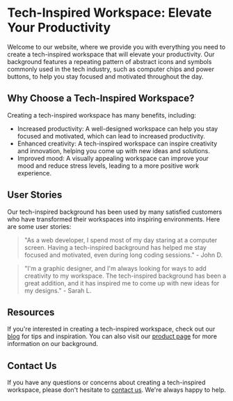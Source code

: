 <!--font:Cinzel-->

# Tech-Inspired Workspace: Elevate Your Productivity

Welcome to our website, where we provide you with everything you need to create a tech-inspired workspace that will elevate your productivity. Our background features a repeating pattern of abstract icons and symbols commonly used in the tech industry, such as computer chips and power buttons, to help you stay focused and motivated throughout the day.

## Why Choose a Tech-Inspired Workspace?

Creating a tech-inspired workspace has many benefits, including:

- Increased productivity: A well-designed workspace can help you stay focused and motivated, which can lead to increased productivity.
- Enhanced creativity: A tech-inspired workspace can inspire creativity and innovation, helping you come up with new ideas and solutions.
- Improved mood: A visually appealing workspace can improve your mood and reduce stress levels, leading to a more positive work experience.

## User Stories

Our tech-inspired background has been used by many satisfied customers who have transformed their workspaces into inspiring environments. Here are some user stories:

> "As a web developer, I spend most of my day staring at a computer screen. Having a tech-inspired background has helped me stay focused and motivated, even during long coding sessions." - John D.

> "I'm a graphic designer, and I'm always looking for ways to add creativity to my workspace. The tech-inspired background has been a great addition, and it has inspired me to come up with new ideas for my designs." - Sarah L.

## Resources

If you're interested in creating a tech-inspired workspace, check out our [blog](#blog) for tips and inspiration. You can also visit our [product page](#product) for more information on our background.

## Contact Us

If you have any questions or concerns about creating a tech-inspired workspace, please don't hesitate to [contact us](#contact). We're always happy to help.

<!--

Write me content for website with wallpaper which alt text is:

"A wallpaper with a repeating pattern of abstract icons and symbols commonly used in the tech industry, such as computer chips and power buttons."

The name/title of the page should not be 1:1 copy of the alt text but rather a real content of the website which is using this wallpaper.

- Use markdown format 
- Start with heading
- Heading should be short and concise
- The content should look like a real website 
- The website should not be about the wallpaper, wallpaper is just a related background
- Heading should be contain work "wallpaper" or "background"
- Include real sections like references, contact, user stories, etc. use things relevant to the page purpose.
- Feel free to use structure like headings, bullets, numbering, blockquotes, paragraphs, horizontal lines, etc.
- You can use formatting like bold or _italic_
- You can include UTF-8 emojis
- Links should be only #hash anchors (and you can refer to the document itself)
- Do not include images


---


# Tech Industry Wallpaper: Enhance Your Workspace

Welcome to our website, where we provide you with the latest tech industry wallpaper to enhance your workspace. Our wallpaper features a repeating pattern of abstract icons and symbols commonly used in the tech industry, such as computer chips and power buttons.

## Why Choose Our Wallpaper?

Our wallpaper is perfect for anyone who wants to add a touch of technology to their workspace. Whether you're a programmer, designer, or simply a tech enthusiast, our wallpaper will help you create an environment that inspires creativity and innovation.

Here are some reasons why you should choose our wallpaper:

- High-quality: Our wallpaper is made from high-quality materials that ensure it lasts for a long time without fading or peeling.
- Easy to install: Installing our wallpaper is a breeze. Simply follow the instructions provided, and you'll have a beautiful tech-inspired workspace in no time.
- Affordable: We offer our wallpaper at an affordable price, so you don't have to break the bank to transform your workspace.

## User Stories

Our wallpaper has been used by many satisfied customers who have transformed their workspaces into inspiring environments. Here are some user stories:

> "I'm a software engineer, and I spend most of my day in front of a computer screen. Having the tech industry wallpaper in the background has helped me stay focused and motivated throughout the day." - John D.

> "As a graphic designer, I'm always looking for ways to add creativity to my workspace. The tech industry wallpaper has been a great addition, and it has inspired me to come up with new ideas for my designs." - Sarah L.

## References

If you're interested in purchasing our wallpaper, please visit our [product page](#product) for more information. You can also check out our [FAQs](#faq) section for answers to common questions.

## Contact Us

If you have any questions or concerns about our wallpaper, please don't hesitate to [contact us](#contact). We're always happy to help.


---


Heading should not include word "wallpaper". The website should not be about the wallpaper itself, wallpaper is just a related background, rewrite whole content.


---


# Tech-Inspired Workspace: Elevate Your Productivity

Welcome to our website, where we provide you with everything you need to create a tech-inspired workspace that will elevate your productivity. Our background features a repeating pattern of abstract icons and symbols commonly used in the tech industry, such as computer chips and power buttons, to help you stay focused and motivated throughout the day.

## Why Choose a Tech-Inspired Workspace?

Creating a tech-inspired workspace has many benefits, including:

- Increased productivity: A well-designed workspace can help you stay focused and motivated, which can lead to increased productivity.
- Enhanced creativity: A tech-inspired workspace can inspire creativity and innovation, helping you come up with new ideas and solutions.
- Improved mood: A visually appealing workspace can improve your mood and reduce stress levels, leading to a more positive work experience.

## User Stories

Our tech-inspired background has been used by many satisfied customers who have transformed their workspaces into inspiring environments. Here are some user stories:

> "As a web developer, I spend most of my day staring at a computer screen. Having a tech-inspired background has helped me stay focused and motivated, even during long coding sessions." - John D.

> "I'm a graphic designer, and I'm always looking for ways to add creativity to my workspace. The tech-inspired background has been a great addition, and it has inspired me to come up with new ideas for my designs." - Sarah L.

## Resources

If you're interested in creating a tech-inspired workspace, check out our [blog](#blog) for tips and inspiration. You can also visit our [product page](#product) for more information on our background.

## Contact Us

If you have any questions or concerns about creating a tech-inspired workspace, please don't hesitate to [contact us](#contact). We're always happy to help.

-->
